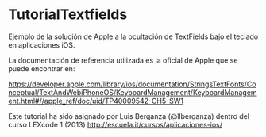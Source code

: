 TutorialTextfields
==================

Ejemplo de la solución de Apple a la ocultación de TextFields bajo el teclado en aplicaciones iOS.

La documentación de referencia utilizada es la oficial de Apple que se puede encontrar en:

https://developer.apple.com/library/ios/documentation/StringsTextFonts/Conceptual/TextAndWebiPhoneOS/KeyboardManagement/KeyboardManagement.html#//apple_ref/doc/uid/TP40009542-CH5-SW1


Este tutorial ha sido asignado por Luis Berganza (@llberganza) dentro del curso LEXcode 1 (2013) http://escuela.it/cursos/aplicaciones-ios/
